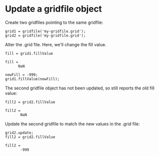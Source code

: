 # Update a gridfile object

Create two gridfiles pointing to the same gridfile:

```
grid1 = gridfile('my-gridfile.grid');
grid2 = gridfile('my-gridfile.grid');
```

Alter the .grid file. Here, we'll change the fill value.

```in
fill = grid1.fillValue
```

```out
fill =
      NaN
```

```in
newFill = -999;
grid1.fillValue(newFill);
```

The second gridfile object has not been updated, so still reports the old fill value:

```in
fill2 = grid2.fillValue
```

```out
fill2 =
       NaN
```

Update the second gridfile to match the new values in the .grid file:

```in
grid2.update;
fill2 = grid2.fillValue
```

```out
fill2 =
       -999
```

